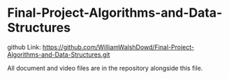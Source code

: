 # Final-Project-Algorithms-and-Data-Structures

github Link: https://github.com/WilliamWalshDowd/Final-Project-Algorithms-and-Data-Structures.git


All document and video files are in the repository alongside this file.
